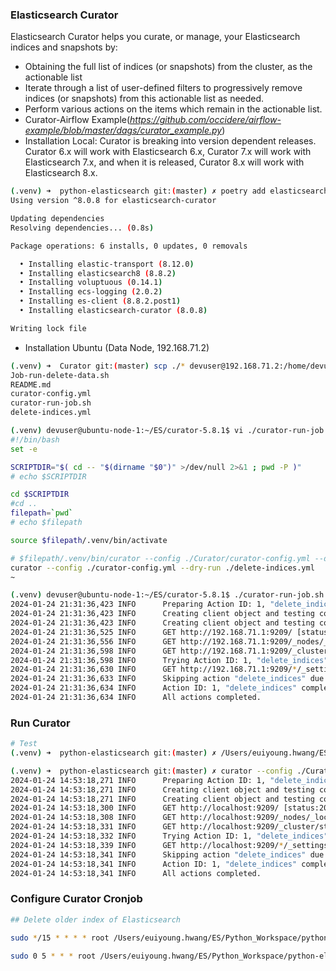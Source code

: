 
### Elasticsearch Curator

Elasticsearch Curator helps you curate, or manage, your Elasticsearch indices and snapshots by:
- Obtaining the full list of indices (or snapshots) from the cluster, as the actionable list
- Iterate through a list of user-defined filters to progressively remove indices (or snapshots) from this actionable list as needed.
- Perform various actions on the items which remain in the actionable list.
- Curator-Airflow Example(<i>https://github.com/occidere/airflow-example/blob/master/dags/curator_example.py</i>)
- Installation Local: Curator is breaking into version dependent releases. Curator 6.x will work with Elasticsearch 6.x, Curator 7.x will work with Elasticsearch 7.x, and when it is released, Curator 8.x will work with Elasticsearch 8.x.
```bash
(.venv) ➜  python-elasticsearch git:(master) ✗ poetry add elasticsearch-curator       
Using version ^8.0.8 for elasticsearch-curator

Updating dependencies
Resolving dependencies... (0.8s)

Package operations: 6 installs, 0 updates, 0 removals

  • Installing elastic-transport (8.12.0)
  • Installing elasticsearch8 (8.8.2)
  • Installing voluptuous (0.14.1)
  • Installing ecs-logging (2.0.2)
  • Installing es-client (8.8.2.post1)
  • Installing elasticsearch-curator (8.0.8)

Writing lock file
```

- Installation Ubuntu (Data Node, 192.168.71.2)
```bash
(.venv) ➜  Curator git:(master) scp ./* devuser@192.168.71.2:/home/devuser/ES/curator-5.8.1
Job-run-delete-data.sh                                                                                                                   100%  362   307.7KB/s   00:00    
README.md                                                                                                                                100% 3400     5.7MB/s   00:00    
curator-config.yml                                                                                                                       100%  531   432.9KB/s   00:00    
curator-run-job.sh                                                                                                                       100%  386   465.4KB/s   00:00    
delete-indices.yml  

(.venv) devuser@ubuntu-node-1:~/ES/curator-5.8.1$ vi ./curator-run-job.sh
#!/bin/bash
set -e

SCRIPTDIR="$( cd -- "$(dirname "$0")" >/dev/null 2>&1 ; pwd -P )"
# echo $SCRIPTDIR

cd $SCRIPTDIR
#cd ..
filepath=`pwd`
# echo $filepath

source $filepath/.venv/bin/activate

# $filepath/.venv/bin/curator --config ./Curator/curator-config.yml --dry-run ./Curator/delete-indices.yml
curator --config ./curator-config.yml --dry-run ./delete-indices.yml
~

(.venv) devuser@ubuntu-node-1:~/ES/curator-5.8.1$ ./curator-run-job.sh
2024-01-24 21:31:36,423 INFO      Preparing Action ID: 1, "delete_indices"
2024-01-24 21:31:36,423 INFO      Creating client object and testing connection
2024-01-24 21:31:36,423 INFO      Creating client object and testing connection
2024-01-24 21:31:36,525 INFO      GET http://192.168.71.1:9209/ [status:200 duration:0.101s]
2024-01-24 21:31:36,556 INFO      GET http://192.168.71.1:9209/_nodes/_local [status:200 duration:0.031s]
2024-01-24 21:31:36,598 INFO      GET http://192.168.71.1:9209/_cluster/state/master_node [status:200 duration:0.041s]
2024-01-24 21:31:36,598 INFO      Trying Action ID: 1, "delete_indices": No description given
2024-01-24 21:31:36,630 INFO      GET http://192.168.71.1:9209/*/_settings?expand_wildcards=open,closed [status:200 duration:0.031s]
2024-01-24 21:31:36,633 INFO      Skipping action "delete_indices" due to empty list: <class 'curator.exceptions.NoIndices'>
2024-01-24 21:31:36,634 INFO      Action ID: 1, "delete_indices" completed.
2024-01-24 21:31:36,634 INFO      All actions completed.

```


### Run Curator
```bash
# Test
(.venv) ➜  python-elasticsearch git:(master) ✗ /Users/euiyoung.hwang/ES/Python_Workspace/python-elasticsearch/.venv/bin/curator --config  /Users/euiyoung.hwang/ES/Python_Workspace/python-elasticsearch/Curator/curator-config.yml --dry-run  /Users/euiyoung.hwang/ES/Python_Workspace/python-elasticsearch/Curator/delete-indices.yml

(.venv) ➜  python-elasticsearch git:(master) ✗ curator --config ./Curator/curator-config.yml --dry-run ./Curator/delete-indices.yml
2024-01-24 14:53:18,271 INFO      Preparing Action ID: 1, "delete_indices"
2024-01-24 14:53:18,271 INFO      Creating client object and testing connection
2024-01-24 14:53:18,271 INFO      Creating client object and testing connection
2024-01-24 14:53:18,300 INFO      GET http://localhost:9209/ [status:200 duration:0.028s]
2024-01-24 14:53:18,308 INFO      GET http://localhost:9209/_nodes/_local [status:200 duration:0.008s]
2024-01-24 14:53:18,331 INFO      GET http://localhost:9209/_cluster/state/master_node [status:200 duration:0.023s]
2024-01-24 14:53:18,332 INFO      Trying Action ID: 1, "delete_indices": No description given
2024-01-24 14:53:18,339 INFO      GET http://localhost:9209/*/_settings?expand_wildcards=open,closed [status:200 duration:0.007s]
2024-01-24 14:53:18,341 INFO      Skipping action "delete_indices" due to empty list: <class 'curator.exceptions.NoIndices'>
2024-01-24 14:53:18,341 INFO      Action ID: 1, "delete_indices" completed.
2024-01-24 14:53:18,341 INFO      All actions completed.
```


### Configure Curator Cronjob
```bash
## Delete older index of Elasticsearch

sudo */15 * * * * root /Users/euiyoung.hwang/ES/Python_Workspace/python-elasticsearch/.venv/bin/curator --config  /Users/euiyoung.hwang/ES/Python_Workspace/python-elasticsearch/Curator/curator-config.yml --dry-run  /Users/euiyoung.hwang/ES/Python_Workspace/python-elasticsearch/Curator/delete-indices.yml

sudo 0 5 * * * root /Users/euiyoung.hwang/ES/Python_Workspace/python-elasticsearch/.venv/bin/curator --config  /Users/euiyoung.hwang/ES/Python_Workspace/python-elasticsearch/Curator/curator-config.yml /Users/euiyoung.hwang/ES/Python_Workspace/python-elasticsearch/Curator/delete-indices.yml

```